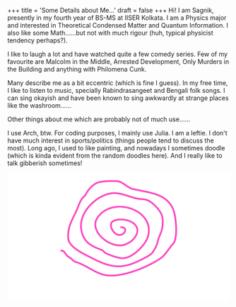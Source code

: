 +++
title = 'Some Details about Me...'
draft = false
+++
Hi! I am Sagnik, presently in my fourth year of BS-MS at IISER Kolkata. I am a Physics major and interested in Theoretical Condensed Matter and Quantum Information. I also like some Math......but not with much rigour (huh, typical physicist tendency perhaps?). 


I like to laugh a lot and have watched quite a few comedy series. Few of my favourite are Malcolm in the Middle, Arrested Development, Only Murders in the Building and anything with Philomena Cunk.

Many describe me as a bit eccentric (which is fine I guess). In my free time, I like to listen to music, specially Rabindrasangeet and Bengali folk songs. I can sing okayish and have been known to sing awkwardly at strange places like the washroom......

Other things about me which are probably not of much use......

I use Arch, btw. For coding purposes, I mainly use Julia. I am a leftie. I don't have much interest in sports/politics (things people tend to discuss the most). Long ago, I used to like painting, and nowadays I sometimes doodle (which is kinda evident from the random doodles here). And I really like to talk gibberish sometimes!

<div class="centered-image">
    <img src="/images/about.png" alt="About image">
</div>
